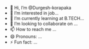 - 👋 Hi, I’m @Durgesh-korapaka
- 👀 I’m interested in job...
- 🌱 I’m currently learning at B.TECH...
- 💞️ I’m looking to collaborate on ...
- 📫 How to reach me ...
- 😄 Pronouns: ...
- ⚡ Fun fact: ...

<!---
Durgesh-korapaka/Durgesh-korapaka is a ✨ special ✨ repository because its `README.md` (this file) appears on your GitHub profile.
You can click the Preview link to take a look at your changes.
--->
